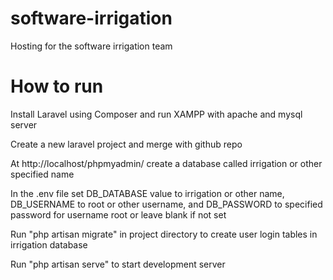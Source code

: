 # software-irrigation
Hosting for the software irrigation team

# How to run
Install Laravel using Composer and run XAMPP with apache and mysql server

Create a new laravel project and merge with github repo

At http://localhost/phpmyadmin/ create a database called irrigation or other specified name

In the .env file set DB_DATABASE value to irrigation or other name, DB_USERNAME to root or other username, and DB_PASSWORD to specified password for username root or leave blank if not set

Run "php artisan migrate" in project directory to create user login tables in irrigation database

Run "php artisan serve" to start development server 
